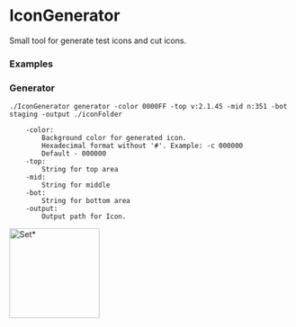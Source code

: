 # IconGenerator
Small tool for generate test icons and cut icons.

### Examples
### Generator

```
./IconGenerator generator -color 0000FF -top v:2.1.45 -mid n:351 -bot staging -output ./iconFolder

    -color:
        Background color for generated icon.
        Hexadecimal format without '#'. Example: -c 000000
        Default - 000000
    -top:
        String for top area
    -mid:
        String for middle
    -bot:
        String for bottom area
    -output:
        Output path for Icon.
```

<img src="https://github.com/powerscin/IconGenerator/blob/master/Archive/images/BaseIcon-first-example.png" alt="Set*" width="160.0" height="160.0"/>
